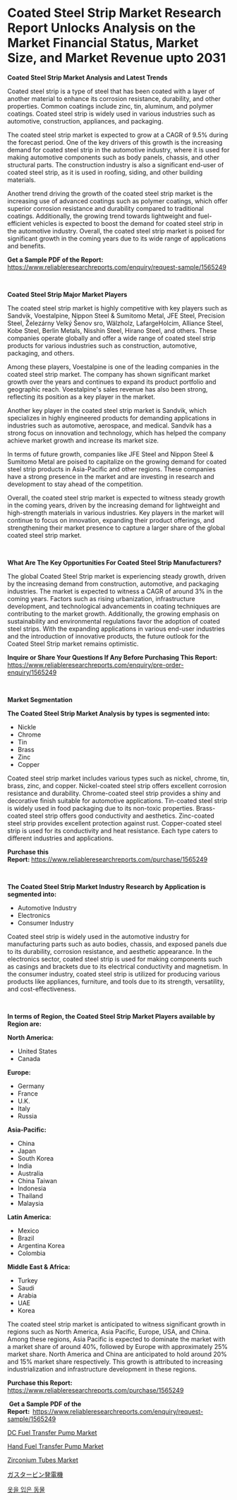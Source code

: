<p><h1>Coated Steel Strip Market Research Report Unlocks Analysis on the Market Financial Status, Market Size, and Market Revenue upto 2031</h1></p><p><strong>Coated Steel Strip Market Analysis and Latest Trends</strong></p>
<p><p>Coated steel strip is a type of steel that has been coated with a layer of another material to enhance its corrosion resistance, durability, and other properties. Common coatings include zinc, tin, aluminum, and polymer coatings. Coated steel strip is widely used in various industries such as automotive, construction, appliances, and packaging.</p><p>The coated steel strip market is expected to grow at a CAGR of 9.5% during the forecast period. One of the key drivers of this growth is the increasing demand for coated steel strip in the automotive industry, where it is used for making automotive components such as body panels, chassis, and other structural parts. The construction industry is also a significant end-user of coated steel strip, as it is used in roofing, siding, and other building materials.</p><p>Another trend driving the growth of the coated steel strip market is the increasing use of advanced coatings such as polymer coatings, which offer superior corrosion resistance and durability compared to traditional coatings. Additionally, the growing trend towards lightweight and fuel-efficient vehicles is expected to boost the demand for coated steel strip in the automotive industry. Overall, the coated steel strip market is poised for significant growth in the coming years due to its wide range of applications and benefits.</p></p>
<p><strong>Get a Sample PDF of the Report:&nbsp;</strong> <a href="https://www.reliableresearchreports.com/enquiry/request-sample/1565249">https://www.reliableresearchreports.com/enquiry/request-sample/1565249</a></p>
<p>&nbsp;</p>
<p><strong>Coated Steel Strip Major Market Players</strong></p>
<p><p>The coated steel strip market is highly competitive with key players such as Sandvik, Voestalpine, Nippon Steel & Sumitomo Metal, JFE Steel, Precision Steel, Železárny Velký Šenov sro, Wälzholz, LafargeHolcim, Alliance Steel, Kobe Steel, Berlin Metals, Nisshin Steel, Hirano Steel, and others. These companies operate globally and offer a wide range of coated steel strip products for various industries such as construction, automotive, packaging, and others.</p><p>Among these players, Voestalpine is one of the leading companies in the coated steel strip market. The company has shown significant market growth over the years and continues to expand its product portfolio and geographic reach. Voestalpine's sales revenue has also been strong, reflecting its position as a key player in the market.</p><p>Another key player in the coated steel strip market is Sandvik, which specializes in highly engineered products for demanding applications in industries such as automotive, aerospace, and medical. Sandvik has a strong focus on innovation and technology, which has helped the company achieve market growth and increase its market size.</p><p>In terms of future growth, companies like JFE Steel and Nippon Steel & Sumitomo Metal are poised to capitalize on the growing demand for coated steel strip products in Asia-Pacific and other regions. These companies have a strong presence in the market and are investing in research and development to stay ahead of the competition.</p><p>Overall, the coated steel strip market is expected to witness steady growth in the coming years, driven by the increasing demand for lightweight and high-strength materials in various industries. Key players in the market will continue to focus on innovation, expanding their product offerings, and strengthening their market presence to capture a larger share of the global coated steel strip market.</p></p>
<p>&nbsp;</p>
<p><strong>What Are The Key Opportunities For Coated Steel Strip Manufacturers?</strong></p>
<p><p>The global Coated Steel Strip market is experiencing steady growth, driven by the increasing demand from construction, automotive, and packaging industries. The market is expected to witness a CAGR of around 3% in the coming years. Factors such as rising urbanization, infrastructure development, and technological advancements in coating techniques are contributing to the market growth. Additionally, the growing emphasis on sustainability and environmental regulations favor the adoption of coated steel strips. With the expanding applications in various end-user industries and the introduction of innovative products, the future outlook for the Coated Steel Strip market remains optimistic.</p></p>
<p><strong>Inquire or Share Your Questions If Any Before Purchasing This Report:</strong> <a href="https://www.reliableresearchreports.com/enquiry/pre-order-enquiry/1565249">https://www.reliableresearchreports.com/enquiry/pre-order-enquiry/1565249</a></p>
<p>&nbsp;</p>
<p><strong>Market Segmentation</strong></p>
<p><strong>The Coated Steel Strip Market Analysis by types is segmented into:</strong></p>
<p><ul><li>Nickle</li><li>Chrome</li><li>Tin</li><li>Brass</li><li>Zinc</li><li>Copper</li></ul></p>
<p><p>Coated steel strip market includes various types such as nickel, chrome, tin, brass, zinc, and copper. Nickel-coated steel strip offers excellent corrosion resistance and durability. Chrome-coated steel strip provides a shiny and decorative finish suitable for automotive applications. Tin-coated steel strip is widely used in food packaging due to its non-toxic properties. Brass-coated steel strip offers good conductivity and aesthetics. Zinc-coated steel strip provides excellent protection against rust. Copper-coated steel strip is used for its conductivity and heat resistance. Each type caters to different industries and applications.</p></p>
<p><strong>Purchase this Report:&nbsp;</strong><a href="https://www.reliableresearchreports.com/purchase/1565249">https://www.reliableresearchreports.com/purchase/1565249</a></p>
<p>&nbsp;</p>
<p><strong>The Coated Steel Strip Market Industry Research by Application is segmented into:</strong></p>
<p><ul><li>Automotive Industry</li><li>Electronics</li><li>Consumer Industry</li></ul></p>
<p><p>Coated steel strip is widely used in the automotive industry for manufacturing parts such as auto bodies, chassis, and exposed panels due to its durability, corrosion resistance, and aesthetic appearance. In the electronics sector, coated steel strip is used for making components such as casings and brackets due to its electrical conductivity and magnetism. In the consumer industry, coated steel strip is utilized for producing various products like appliances, furniture, and tools due to its strength, versatility, and cost-effectiveness.</p></p>
<p>&nbsp;</p>
<p><strong>In terms of Region, the Coated Steel Strip Market Players available by Region are:</strong></p>
<p>
    <p> <strong> North America: </strong>
        <ul>
            <li>United States</li>
            <li>Canada</li>
        </ul>
        </p> 
    <p> <strong> Europe: </strong>
        <ul>
            <li>Germany</li>
            <li>France</li>
            <li>U.K.</li>
            <li>Italy</li>
            <li>Russia</li>
        </ul>
        </p> 
    <p> <strong> Asia-Pacific: </strong>
        <ul>
            <li>China</li>
            <li>Japan</li>
            <li>South Korea</li>
            <li>India</li>
            <li>Australia</li>
            <li>China Taiwan</li>
            <li>Indonesia</li>
            <li>Thailand</li>
            <li>Malaysia</li>
        </ul>
        </p> 
    <p> <strong> Latin America: </strong>
        <ul>
            <li>Mexico</li>
            <li>Brazil</li>
            <li>Argentina Korea</li>
            <li>Colombia</li>
        </ul>
        </p> 
    <p> <strong> Middle East & Africa: </strong>
        <ul>
            <li>Turkey</li>
            <li>Saudi</li>
            <li>Arabia</li>
            <li>UAE</li>
            <li>Korea</li>
        </ul>
    </p>
    </p>
<p><p>The coated steel strip market is anticipated to witness significant growth in regions such as North America, Asia Pacific, Europe, USA, and China. Among these regions, Asia Pacific is expected to dominate the market with a market share of around 40%, followed by Europe with approximately 25% market share. North America and China are anticipated to hold around 20% and 15% market share respectively. This growth is attributed to increasing industrialization and infrastructure development in these regions.</p></p>
<p><strong>Purchase this Report: </strong><a href="https://www.reliableresearchreports.com/purchase/1565249">https://www.reliableresearchreports.com/purchase/1565249</a></p>
<p>&nbsp;<strong>Get a Sample PDF of the Report:&nbsp;&nbsp;</strong><a href="https://www.reliableresearchreports.com/enquiry/request-sample/1565249">https://www.reliableresearchreports.com/enquiry/request-sample/1565249</a></p>
<p><strong></strong></p>
<p><p><a href="https://issuu.com/reportprime-2/docs/dc-fuel-transfer-pump-market-size-2030.pptx">DC Fuel Transfer Pump Market</a></p><p><a href="https://issuu.com/reportprime-2/docs/hand-fuel-transfer-pump-market-size-2030.pptx">Hand Fuel Transfer Pump Market</a></p><p><a href="https://github.com/Airanohannonzb68e5pb53oc1/Market-Research-Report-List-1/blob/main/zirconium-tubes-market.md">Zirconium Tubes Market</a></p><p><a href="https://github.com/bucuel854722/Market-Research-Report-List-1/blob/main/2495456190294.md">ガスタービン発電機</a></p><p><a href="https://github.com/bvubpqd5241630/Market-Research-Report-List-1/blob/main/4746935190168.md">옷을 입은 동물</a></p></p>